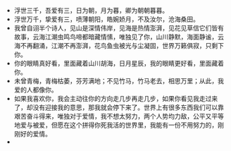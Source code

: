 - 浮世三千，吾爱有三，日为朝，月为暮，卿为朝朝暮暮。
- 浮世万千，挚爱有三，喷薄朝阳，皓婉娇月，不及汝尔，沧海桑田。
- 我曾自诩半个诗人，见山是深情伟岸，见海是热情澎湃，见花见草信它们皆有故事，云海江潮虫鸣鸟啼都暗藏情愫，唯独见了你，山川静默，海面静谧，云海不再翻涌，江潮不再澎湃，花鸟鱼虫被光与尘凝固，世界万籁俱寂，只剩下你。
- 你的眼睛真好看，里面藏着山川胡海，日月星辰，我的眼睛更好看，里面藏着你。
- 未曾青梅，青梅枯萎，芬芳满地；不见竹马，竹马老去，相思万里；从此，我爱的人都像你。
- 如果我喜欢你，我会主动往你的方向走几步再走几步，如果你看见我走过来了，却没有迎接我的意思，那我就会停下来了。世界上有很多东西我们可以靠艰苦奋斗得来，唯独对于爱情，我不想太努力，两个人势均力敌，公平又平等地爱与被爱，但愿在这个拼得你死我活的世界里，我能有一份不用努力的，刚刚好的爱情。
- ​

